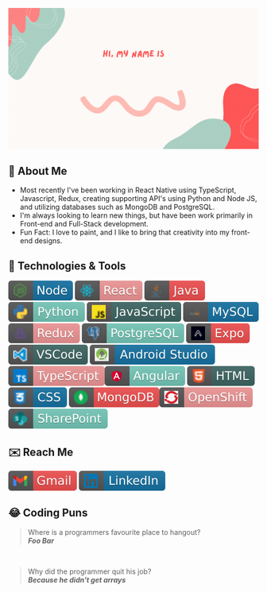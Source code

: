 ![image](images/Programmer(noun).gif)

## 🌱  **About Me** 
- Most recently I've been working in React Native using TypeScript, Javascript, Redux, creating supporting API's using Python and Node JS, and utilizing databases such as MongoDB and PostgreSQL.
- I'm always looking to learn new things, but have been work primarily in Front-end and Full-Stack development.
- Fun Fact: I love to paint, and I like to bring that creativity into my front-end designs.

## 🔧  **Technologies & Tools**
![image](images/node.svg)
![image](images/react.svg) ![image](images/java.svg) ![image](images/python.svg)
![image](images/javascript.svg) ![image](images/mysql.svg) ![image](images/redux.svg) ![image](images/postgresql.svg)
![image](images/expoDev.svg) ![image](images/visual_studio_code.svg) ![image](images/androidStudio.svg)
![image](images/typescript.svg)![image](images/angular.svg)
![image](images/html.svg)![image](images/css.svg)
![image](images/mongodb.svg)![image](images/openshift.svg)
![image](images/sharepoint.svg)


## ✉️  **Reach Me**
 [![name](images/gmail.svg)](mailto:whitneydluhosh@gmail.com)
 [![name](images/linkedIn.svg)](https://www.linkedin.com/in/whitney-dluhosh-40934a165)

## 😂  **Coding Puns**
>Where is a programmers favourite place to hangout?<br/>***Foo Bar***

<br/>

>Why did the programmer quit his job?<br/>***Because he didn't get arrays***
